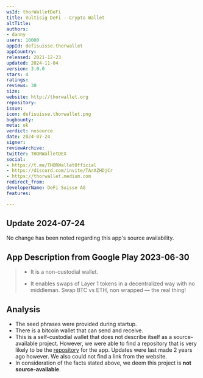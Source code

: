 ```yaml
---
wsId: thorWalletDeFi
title: Vultisig DeFi - Crypto Wallet
altTitle: 
authors:
- danny
users: 10000
appId: defisuisse.thorwallet
appCountry: 
released: 2021-12-23
updated: 2024-11-04
version: 3.0.0
stars: 4
ratings: 
reviews: 30
size: 
website: http://thorwallet.org
repository: 
issue: 
icon: defisuisse.thorwallet.png
bugbounty: 
meta: ok
verdict: nosource
date: 2024-07-24
signer: 
reviewArchive: 
twitter: THORWalletDEX
social:
- https://t.me/THORWalletOfficial
- https://discord.com/invite/TArAZHDjCr
- https://thorwallet.medium.com
redirect_from: 
developerName: DeFi Suisse AG
features: 

---
```


## Update 2024-07-24

No change has been noted regarding this app's source availability.

## App Description from Google Play 2023-06-30

> - It is a non-custodial wallet.
>
> - It enables swaps of Layer 1 tokens in a decentralized way with no middleman. Swap BTC vs ETH, non wrapped — the real thing!

## Analysis

- The seed phrases were provided during startup.
- There is a bitcoin wallet that can send and receive.
- This is a self-custodial wallet that does not describe itself as a source-available project. However, we were able to find a repository that is very likely to be the [repository](https://github.com/chj-damon/thorwallet-react-native) for the app. Updates were last made 2 years ago however. We also could not find a link from the website.
- In consideration of the facts stated above, we deem this project is **not source-available**.
